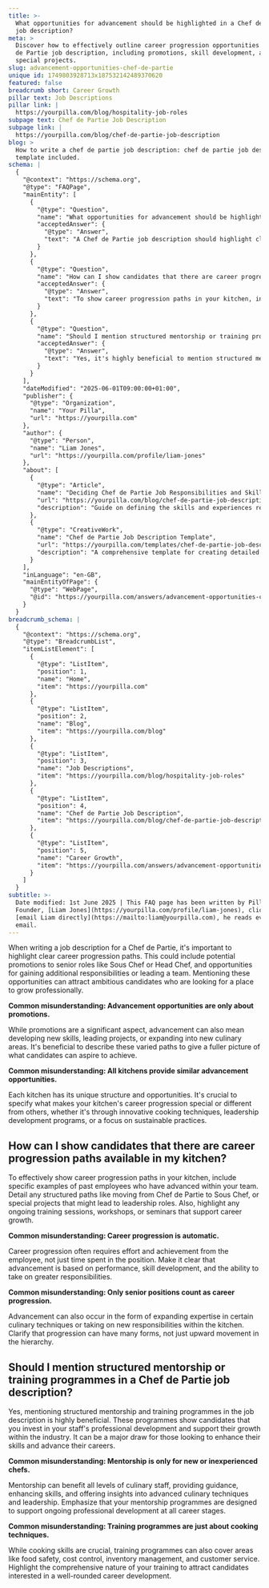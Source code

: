 ```yaml
---
title: >-
  What opportunities for advancement should be highlighted in a Chef de Partie
  job description?
meta: >
  Discover how to effectively outline career progression opportunities in a Chef
  de Partie job description, including promotions, skill development, and
  special projects.
slug: advancement-opportunities-chef-de-partie
unique id: 1749803928713x187532142489370620
featured: false
breadcrumb short: Career Growth
pillar text: Job Descriptions
pillar link: |
  https://yourpilla.com/blog/hospitality-job-roles
subpage text: Chef de Partie Job Description
subpage link: |
  https://yourpilla.com/blog/chef-de-partie-job-description
blog: >
  How to write a chef de partie job description: chef de partie job description
  template included.
schema: |
  {
    "@context": "https://schema.org",
    "@type": "FAQPage",
    "mainEntity": [
      {
        "@type": "Question",
        "name": "What opportunities for advancement should be highlighted in a Chef de Partie job description?",
        "acceptedAnswer": {
          "@type": "Answer",
          "text": "A Chef de Partie job description should highlight clear career progression paths, including potential promotions to roles like Sous Chef or Head Chef, and opportunities for gaining additional responsibilities or leading a team. It's also beneficial to mention the opportunities for developing new skills, leading projects, or expanding into new culinary areas, showcasing the varied paths for professional growth."
        }
      },
      {
        "@type": "Question",
        "name": "How can I show candidates that there are career progression paths available in my kitchen?",
        "acceptedAnswer": {
          "@type": "Answer",
          "text": "To show career progression paths in your kitchen, include specific examples of past employees who have advanced within your team. Detail any structured paths like moving from Chef de Partie to Sous Chef, and special projects that might lead to leadership roles. Highlight ongoing training sessions, workshops, or seminars that support career growth, making it clear that advancement is based on performance, skill development, and the ability to take on greater responsibilities."
        }
      },
      {
        "@type": "Question",
        "name": "Should I mention structured mentorship or training programmes in a Chef de Partie job description?",
        "acceptedAnswer": {
          "@type": "Answer",
          "text": "Yes, it's highly beneficial to mention structured mentorship and training programmes in a Chef de Partie job description. These programmes show candidates that your establishment invests in staff's professional development and supports their growth within the industry. Emphasize that your mentorship programmes are designed to support ongoing professional development at all career stages, and mention that training can cover a broad range of topics beyond cooking techniques."
        }
      }
    ],
    "dateModified": "2025-06-01T09:00:00+01:00",
    "publisher": {
      "@type": "Organization",
      "name": "Your Pilla",
      "url": "https://yourpilla.com"
    },
    "author": {
      "@type": "Person",
      "name": "Liam Jones",
      "url": "https://yourpilla.com/profile/liam-jones"
    },
    "about": [
      {
        "@type": "Article",
        "name": "Deciding Chef de Partie Job Responsibilities and Skills",
        "url": "https://yourpilla.com/blog/chef-de-partie-job-description",
        "description": "Guide on defining the skills and experiences required from a Chef de Partie, including job responsibilities and necessary qualities."
      },
      {
        "@type": "CreativeWork",
        "name": "Chef de Partie Job Description Template",
        "url": "https://yourpilla.com/templates/chef-de-partie-job-description",
        "description": "A comprehensive template for creating detailed job descriptions for the role of Chef de Partie, highlighting required skills and potential career paths."
      }
    ],
    "inLanguage": "en-GB",
    "mainEntityOfPage": {
      "@type": "WebPage",
      "@id": "https://yourpilla.com/answers/advancement-opportunities-chef-de-partie"
    }
  }
breadcrumb_schema: |
  {
    "@context": "https://schema.org",
    "@type": "BreadcrumbList",
    "itemListElement": [
      {
        "@type": "ListItem",
        "position": 1,
        "name": "Home",
        "item": "https://yourpilla.com"
      },
      {
        "@type": "ListItem",
        "position": 2,
        "name": "Blog",
        "item": "https://yourpilla.com/blog"
      },
      {
        "@type": "ListItem",
        "position": 3,
        "name": "Job Descriptions",
        "item": "https://yourpilla.com/blog/hospitality-job-roles"
      },
      {
        "@type": "ListItem",
        "position": 4,
        "name": "Chef de Partie Job Description",
        "item": "https://yourpilla.com/blog/chef-de-partie-job-description"
      },
      {
        "@type": "ListItem",
        "position": 5,
        "name": "Career Growth",
        "item": "https://yourpilla.com/answers/advancement-opportunities-chef-de-partie"
      }
    ]
  }
subtitle: >-
  Date modified: 1st June 2025 | This FAQ page has been written by Pilla
  Founder, [Liam Jones](https://yourpilla.com/profile/liam-jones), click to
  [email Liam directly](https://mailto:liam@yourpilla.com), he reads every
  email.
---
```

When writing a job description for a Chef de Partie, it's important to highlight clear career progression paths. This could include potential promotions to senior roles like Sous Chef or Head Chef, and opportunities for gaining additional responsibilities or leading a team. Mentioning these opportunities can attract ambitious candidates who are looking for a place to grow professionally.

**Common misunderstanding: Advancement opportunities are only about promotions.**

While promotions are a significant aspect, advancement can also mean developing new skills, leading projects, or expanding into new culinary areas. It's beneficial to describe these varied paths to give a fuller picture of what candidates can aspire to achieve.

**Common misunderstanding: All kitchens provide similar advancement opportunities.**

Each kitchen has its unique structure and opportunities. It's crucial to specify what makes your kitchen's career progression special or different from others, whether it's through innovative cooking techniques, leadership development programs, or a focus on sustainable practices.

## How can I show candidates that there are career progression paths available in my kitchen?

To effectively show career progression paths in your kitchen, include specific examples of past employees who have advanced within your team. Detail any structured paths like moving from Chef de Partie to Sous Chef, or special projects that might lead to leadership roles. Also, highlight any ongoing training sessions, workshops, or seminars that support career growth.

**Common misunderstanding: Career progression is automatic.**

Career progression often requires effort and achievement from the employee, not just time spent in the position. Make it clear that advancement is based on performance, skill development, and the ability to take on greater responsibilities.

**Common misunderstanding: Only senior positions count as career progression.**

Advancement can also occur in the form of expanding expertise in certain culinary techniques or taking on new responsibilities within the kitchen. Clarify that progression can have many forms, not just upward movement in the hierarchy.

## Should I mention structured mentorship or training programmes in a Chef de Partie job description?

Yes, mentioning structured mentorship and training programmes in the job description is highly beneficial. These programmes show candidates that you invest in your staff's professional development and support their growth within the industry. It can be a major draw for those looking to enhance their skills and advance their careers.

**Common misunderstanding: Mentorship is only for new or inexperienced chefs.**

Mentorship can benefit all levels of culinary staff, providing guidance, enhancing skills, and offering insights into advanced culinary techniques and leadership. Emphasize that your mentorship programmes are designed to support ongoing professional development at all career stages.

**Common misunderstanding: Training programmes are just about cooking techniques.**

While cooking skills are crucial, training programmes can also cover areas like food safety, cost control, inventory management, and customer service. Highlight the comprehensive nature of your training to attract candidates interested in a well-rounded career development.
